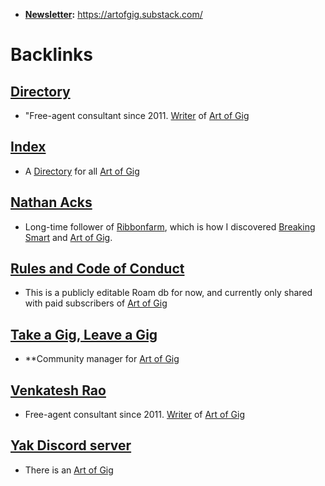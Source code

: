 - **[Newsletter](<Newsletter.md>):** https://artofgig.substack.com/

# Backlinks
## [Directory](<Directory.md>)
- "Free-agent consultant since 2011. [Writer](<Writer.md>) of [Art of Gig](<Art of Gig.md>)

## [Index](<Index.md>)
- A [Directory](<Directory.md>) for all [Art of Gig](<Art of Gig.md>)

## [Nathan Acks](<Nathan Acks.md>)
- Long-time follower of [Ribbonfarm](https://www.ribbonfarm.com/), which is how I discovered [Breaking Smart](<Breaking Smart.md>) and [Art of Gig](<Art of Gig.md>).

## [Rules and Code of Conduct](<Rules and Code of Conduct.md>)
- This is a publicly editable Roam db for now, and currently only shared with paid subscribers of [Art of Gig](<Art of Gig.md>)

## [Take a Gig, Leave a Gig](<Take a Gig, Leave a Gig.md>)
- **Community manager for [Art of Gig](<Art of Gig.md>)

## [Venkatesh Rao](<Venkatesh Rao.md>)
- Free-agent consultant since 2011. [Writer](<Writer.md>) of [Art of Gig](<Art of Gig.md>)

## [Yak Discord server](<Yak Discord server.md>)
- There is an [Art of Gig](<Art of Gig.md>)

